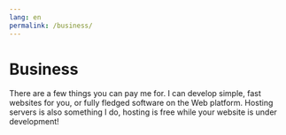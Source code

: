 ```yaml
---
lang: en
permalink: /business/
---
```


# Business

There are a few things you can pay me for.
I can develop simple, fast websites for you, or fully fledged software on the Web platform.
Hosting servers is also something I do, hosting is free while your website is under development!
